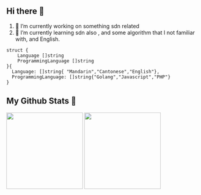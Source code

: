 

## Hi there 👋
1. 🔭 I’m currently working on something sdn related
2. 🌱 I’m currently learning sdn also , and some algorithm that I not familiar with, and English.
```golang
struct {
	Language []string
	ProgrammingLanguage []string
}{
  Language: []string{ "Mandarin","Cantonese","English"},
  ProgrammingLanguage: []string{"Golang","Javascript","PHP"}
}
```

## My Github Stats 🔭
<p align="left">
<img height="200" src="https://github-readme-stats.vercel.app/api?username=jackyczj&show_icons=true&theme=nord&include_all_commits=true" />
<img height="200"  src="https://github-readme-stats.vercel.app/api/top-langs/?username=jackyczj&hide=html,css&theme=nord">
</p>
<!--
**JackyCZJ/JackyCZJ** is a ✨ _special_ ✨ repository because its `README.md` (this file) appears on your GitHub profile.

Here are some ideas to get you started:

- 🔭 I’m currently working on ...
- 🌱 I’m currently learning ...
- 👯 I’m looking to collaborate on ...
- 🤔 I’m looking for help with ...
- 💬 Ask me about ...
- 📫 How to reach me: ...
- 😄 Pronouns: ...
- ⚡ Fun fact: ...
-->
